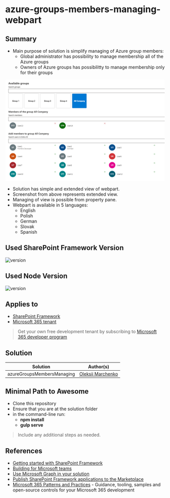 # azure-groups-members-managing-webpart

## Summary

- Main purpose of solution is simplify managing of Azure group members:
  - Global administrator has possibility to manage membership all of the Azure groups
  - Owners of Azure groups has possibilitty to manage membership only for their groups


![Extended view](image-1.png)
- Solution has simple and extended view of webpart. 
- Screenshot from above represents extended view. 
- Managing of view is possible from property pane.
- Webpart is available in 5 languages:
  - English
  - Polish
  - German
  - Slovak
  - Spanish
## Used SharePoint Framework Version

![version](https://img.shields.io/badge/version-1.18.2-green.svg)

## Used Node Version

![version](https://img.shields.io/badge/version-18.20.2-green.svg)

## Applies to

- [SharePoint Framework](https://aka.ms/spfx)
- [Microsoft 365 tenant](https://docs.microsoft.com/en-us/sharepoint/dev/spfx/set-up-your-developer-tenant)

> Get your own free development tenant by subscribing to [Microsoft 365 developer program](http://aka.ms/o365devprogram)



## Solution

| Solution    | Author(s)                                               |
| ----------- | ------------------------------------------------------- |
|azureGroupsMembersManaging  | [Oleksii Marchenko](https://www.linkedin.com/in/marchenkoo/) |


## Minimal Path to Awesome

- Clone this repository
- Ensure that you are at the solution folder
- in the command-line run:
  - **npm install**
  - **gulp serve**

> Include any additional steps as needed.


## References

- [Getting started with SharePoint Framework](https://docs.microsoft.com/en-us/sharepoint/dev/spfx/set-up-your-developer-tenant)
- [Building for Microsoft teams](https://docs.microsoft.com/en-us/sharepoint/dev/spfx/build-for-teams-overview)
- [Use Microsoft Graph in your solution](https://docs.microsoft.com/en-us/sharepoint/dev/spfx/web-parts/get-started/using-microsoft-graph-apis)
- [Publish SharePoint Framework applications to the Marketplace](https://docs.microsoft.com/en-us/sharepoint/dev/spfx/publish-to-marketplace-overview)
- [Microsoft 365 Patterns and Practices](https://aka.ms/m365pnp) - Guidance, tooling, samples and open-source controls for your Microsoft 365 development

